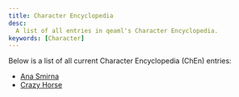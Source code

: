 ```yaml
---
title: Character Encyclopedia
desc:
  A list of all entries in qeaml's Character Encyclopedia.
keywords: [Character]
---
```


Below is a list of all current Character Encyclopedia (ChEn) entries:

* [Ana Smirna]
* [Crazy Horse]

[Ana Smirna]: /character/AnaSmirna
[Crazy Horse]: /character/CrazyHorse
